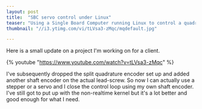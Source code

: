 ```yaml
---
layout: post
title:  "SBC servo control under Linux"
teaser: "Using a Single Board Computer running Linux to control a quadrature encoded servo motor."
thumbnail: "//i3.ytimg.com/vi/tLVsa3-zMqc/mqdefault.jpg"

---
```


Here is a small update on a project I'm working on for a client.

{% youtube "https://www.youtube.com/watch?v=tLVsa3-zMqc" %}

I've subsequently dropped the split quadrature encoder set up and added another shaft encoder on the actual lead-screw. So now I can actually use a stepper or a servo and I close the control loop using my own shaft encoder. I've still got to put up with the non-realtime kernel but it's a lot better and good enough for what I need.
